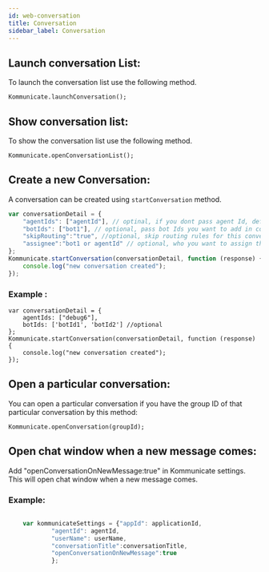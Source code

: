 ```yaml
---
id: web-conversation
title: Conversation
sidebar_label: Conversation
---
```


## Launch conversation List:
To launch the conversation list use the following method.
```
Kommunicate.launchConversation();
```
## Show conversation list:
To show the conversation list use the following method.

```
Kommunicate.openConversationList();
```

## Create a new Conversation:

A conversation can be created using `startConversation` method.
```javascript
var conversationDetail = {
    "agentIds": ["agentId"], // optinal, if you dont pass agent Id, default agent will automatically get selected.
    "botIds": ["bot1"], // optional, pass bot Ids you want to add in conversation.
    "skipRouting":"true", //optional, skip routing rules for this conversation.
    "assignee":"bot1 or agentId" // optional, who you want to assign this conversation. If not passed conversation will assigned to default agent. if you an bot or agentId,  that bot or agent must be present in conversation.  
};
Kommunicate.startConversation(conversationDetail, function (response) {
    console.log("new conversation created");
});                    
```

### Example :
```
var conversationDetail = {
    agentIds: ["debug6"],
    botIds: ['botId1', 'botId2'] //optional
};
Kommunicate.startConversation(conversationDetail, function (response) {
    console.log("new conversation created");
});
```
## Open a particular conversation:
You can open a particular conversation if you have the group ID of that particular conversation by this method:

```
Kommunicate.openConversation(groupId);
```

## Open chat window when a new message comes:
Add "openConversationOnNewMessage:true" in Kommunicate settings. This will open chat window when a new message comes.
### Example:
```javascript

    var kommunicateSettings = {"appId": applicationId,
            "agentId": agentId,
            "userName": userName,
            "conversationTitle":conversationTitle,
            "openConversationOnNewMessage":true
            };


```
